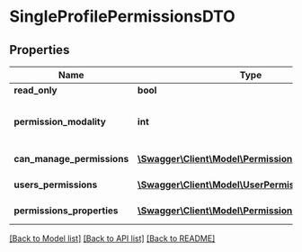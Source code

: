 # SingleProfilePermissionsDTO

## Properties
Name | Type | Description | Notes
------------ | ------------- | ------------- | -------------
**read_only** | **bool** | Read Only | [optional] 
**permission_modality** | **int** | Possible values:  0: Additional  1: Exclusive | [optional] 
**can_manage_permissions** | [**\Swagger\Client\Model\PermissionItemDTO[]**](PermissionItemDTO.md) | Permissions item | [optional] 
**users_permissions** | [**\Swagger\Client\Model\UserPermissionDTO[]**](UserPermissionDTO.md) | List of user permissions | [optional] 
**permissions_properties** | [**\Swagger\Client\Model\PermissionPropertiesDTO[]**](PermissionPropertiesDTO.md) | Permission Properties | [optional] 

[[Back to Model list]](../README.md#documentation-for-models) [[Back to API list]](../README.md#documentation-for-api-endpoints) [[Back to README]](../README.md)


